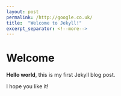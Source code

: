 ```yaml
---
layout: post
permalink: /http://google.co.uk/
title:  "Welcome to Jekyll!"
excerpt_separator: <!--more-->
---
```


# Welcome

**Hello world**, this is my first Jekyll blog post.

<!--more-->
I hope you like it!
